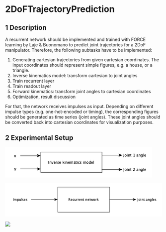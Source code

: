 # 2DoFTrajectoryPrediction

## 1 Description

A recurrent network should be implemented and trained with FORCE learning by Laje & Buonomano to predict joint trajectories for a 2DoF manipulator. Therefore, the following subtasks have to be implemented:
1.	Generating cartesian trajectories from given cartesian coordinates. The input coordinates should represent simple figures, e.g. a house, or a triangle.
2.	Inverse kinematics model: transform cartesian to joint angles
3.	Train recurrent layer
4.	Train readout layer
5.	Forward kinematics: transform joint angles to cartesian coordinates
6.	Optimization, result discussion

For that, the network receives impulses as input. Depending on different impulse types (e.g. one-hot-encoded or timing), the corresponding figures should be generated as time series (joint angles). These joint angles should be converted back into cartesian coordinates for visualization purposes.

## 2 Experimental Setup
![](image/ik_model.png)

![](image/rnn.png)

![](image/plots/gif/../../../plots/gif/readout.gif)